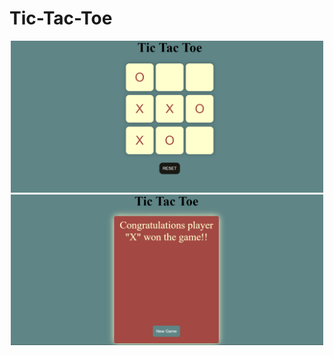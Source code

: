# Tic-Tac-Toe

<p align="center">
    <img src="Screenshot 2024-07-06 183430.png" alt="Screenshot 1" width="500" />
    <img src="Screenshot 2024-07-06 183453.png" alt="Screenshot 2" width="500" />
</p>
